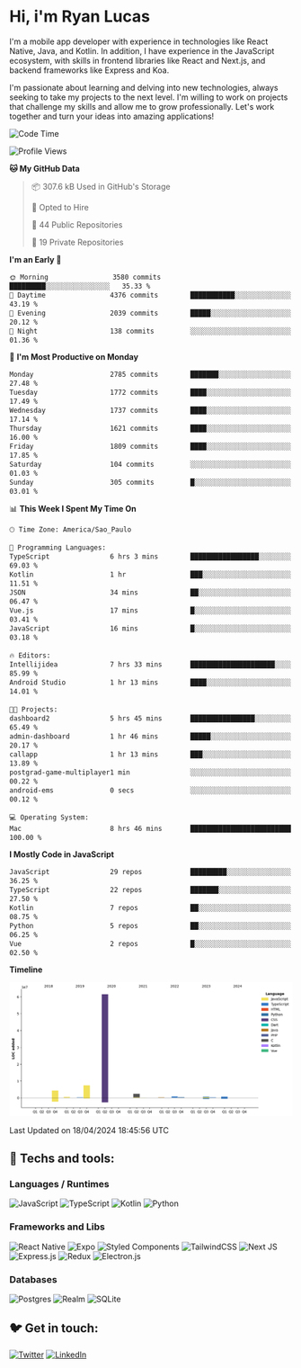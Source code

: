 # Hi, i'm Ryan Lucas

I'm a mobile app developer with experience in technologies like React Native, Java, and Kotlin.
In addition, I have experience in the JavaScript ecosystem, with skills in frontend libraries like React and Next.js, and backend frameworks like Express and Koa.

I'm passionate about learning and delving into new technologies, always seeking to take my projects to the next level. I'm willing to work on projects that challenge my skills and allow me to grow professionally. Let's work together and turn your ideas into amazing applications!


<!--START_SECTION:waka-->
![Code Time](http://img.shields.io/badge/Code%20Time-250%20hrs%2038%20mins-blue)

![Profile Views](http://img.shields.io/badge/Profile%20Views-2-blue)

**🐱 My GitHub Data** 

> 📦 307.6 kB Used in GitHub's Storage 
 > 
> 💼 Opted to Hire
 > 
> 📜 44 Public Repositories 
 > 
> 🔑 19 Private Repositories 
 > 
**I'm an Early 🐤** 

```text
🌞 Morning                3580 commits        █████████░░░░░░░░░░░░░░░░   35.33 % 
🌆 Daytime                4376 commits        ███████████░░░░░░░░░░░░░░   43.19 % 
🌃 Evening                2039 commits        █████░░░░░░░░░░░░░░░░░░░░   20.12 % 
🌙 Night                  138 commits         ░░░░░░░░░░░░░░░░░░░░░░░░░   01.36 % 
```
📅 **I'm Most Productive on Monday** 

```text
Monday                   2785 commits        ███████░░░░░░░░░░░░░░░░░░   27.48 % 
Tuesday                  1772 commits        ████░░░░░░░░░░░░░░░░░░░░░   17.49 % 
Wednesday                1737 commits        ████░░░░░░░░░░░░░░░░░░░░░   17.14 % 
Thursday                 1621 commits        ████░░░░░░░░░░░░░░░░░░░░░   16.00 % 
Friday                   1809 commits        ████░░░░░░░░░░░░░░░░░░░░░   17.85 % 
Saturday                 104 commits         ░░░░░░░░░░░░░░░░░░░░░░░░░   01.03 % 
Sunday                   305 commits         █░░░░░░░░░░░░░░░░░░░░░░░░   03.01 % 
```


📊 **This Week I Spent My Time On** 

```text
🕑︎ Time Zone: America/Sao_Paulo

💬 Programming Languages: 
TypeScript               6 hrs 3 mins        █████████████████░░░░░░░░   69.03 % 
Kotlin                   1 hr                ███░░░░░░░░░░░░░░░░░░░░░░   11.51 % 
JSON                     34 mins             ██░░░░░░░░░░░░░░░░░░░░░░░   06.47 % 
Vue.js                   17 mins             █░░░░░░░░░░░░░░░░░░░░░░░░   03.41 % 
JavaScript               16 mins             █░░░░░░░░░░░░░░░░░░░░░░░░   03.18 % 

🔥 Editors: 
Intellijidea             7 hrs 33 mins       █████████████████████░░░░   85.99 % 
Android Studio           1 hr 13 mins        ████░░░░░░░░░░░░░░░░░░░░░   14.01 % 

🐱‍💻 Projects: 
dashboard2               5 hrs 45 mins       ████████████████░░░░░░░░░   65.49 % 
admin-dashboard          1 hr 46 mins        █████░░░░░░░░░░░░░░░░░░░░   20.17 % 
callapp                  1 hr 13 mins        ███░░░░░░░░░░░░░░░░░░░░░░   13.89 % 
postgrad-game-multiplayer1 min               ░░░░░░░░░░░░░░░░░░░░░░░░░   00.22 % 
android-ems              0 secs              ░░░░░░░░░░░░░░░░░░░░░░░░░   00.12 % 

💻 Operating System: 
Mac                      8 hrs 46 mins       █████████████████████████   100.00 % 
```

**I Mostly Code in JavaScript** 

```text
JavaScript               29 repos            █████████░░░░░░░░░░░░░░░░   36.25 % 
TypeScript               22 repos            ███████░░░░░░░░░░░░░░░░░░   27.50 % 
Kotlin                   7 repos             ██░░░░░░░░░░░░░░░░░░░░░░░   08.75 % 
Python                   5 repos             ██░░░░░░░░░░░░░░░░░░░░░░░   06.25 % 
Vue                      2 repos             █░░░░░░░░░░░░░░░░░░░░░░░░   02.50 % 
```



**Timeline**

![Lines of Code chart](https://raw.githubusercontent.com/RyanGst/RyanGst/main/assets/bar_graph.png)


 Last Updated on 18/04/2024 18:45:56 UTC
<!--END_SECTION:waka-->

## 🔧 Techs and tools: 

### Languages / Runtimes
![JavaScript](https://img.shields.io/badge/javascript-%23323330.svg?style=for-the-badge&logo=javascript&logoColor=%23F7DF1E)
![TypeScript](https://img.shields.io/badge/typescript-%23007ACC.svg?style=for-the-badge&logo=typescript&logoColor=white)
![Kotlin](https://img.shields.io/badge/kotlin-%230095D5.svg?style=for-the-badge&logo=kotlin&logoColor=white) ![Python](https://img.shields.io/badge/python-3670A0?style=for-the-badge&logo=python&logoColor=ffdd54)

### Frameworks and Libs
![React Native](https://img.shields.io/badge/react_native-%2320232a.svg?style=for-the-badge&logo=react&logoColor=%2361DAFB)
![Expo](https://img.shields.io/badge/expo-1C1E24?style=for-the-badge&logo=expo&logoColor=#D04A37)
![Styled Components](https://img.shields.io/badge/styled--components-DB7093?style=for-the-badge&logo=styled-components&logoColor=white)
![TailwindCSS](https://img.shields.io/badge/tailwindcss-%2338B2AC.svg?style=for-the-badge&logo=tailwind-css&logoColor=white)
![Next JS](https://img.shields.io/badge/Next-black?style=for-the-badge&logo=next.js&logoColor=white)
![Express.js](https://img.shields.io/badge/express.js-%23404d59.svg?style=for-the-badge&logo=express&logoColor=%2361DAFB)
![Redux](https://img.shields.io/badge/redux-%23593d88.svg?style=for-the-badge&logo=redux&logoColor=white)
![Electron.js](https://img.shields.io/badge/Electron-191970?style=for-the-badge&logo=Electron&logoColor=white)

### Databases
![Postgres](https://img.shields.io/badge/postgres-%23316192.svg?style=for-the-badge&logo=postgresql&logoColor=white)
![Realm](https://img.shields.io/badge/Realm-39477F?style=for-the-badge&logo=realm&logoColor=white)
![SQLite](https://img.shields.io/badge/sqlite-%2307405e.svg?style=for-the-badge&logo=sqlite&logoColor=white)

## 🐦 Get in touch:

[![Twitter](https://img.shields.io/badge/Twitter-%231DA1F2.svg?style=for-the-badge&logo=Twitter&logoColor=white)](https://twitter.com/ryangst_)
[![LinkedIn](https://img.shields.io/badge/linkedin-%230077B5.svg?style=for-the-badge&logo=linkedin&logoColor=white)](https://www.linkedin.com/in/ryan-lucas-machado/)
